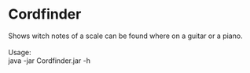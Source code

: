 # Cordfinder
Shows witch notes of a scale can be found where on a guitar or a piano.<br>
<br>
Usage:<br>
		java -jar Cordfinder.jar -h